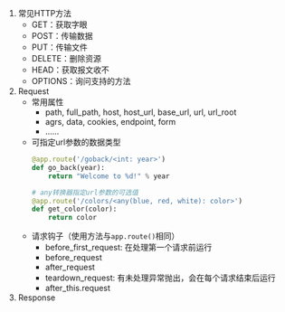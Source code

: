 1. 常见HTTP方法
    * GET：获取字眼
    * POST：传输数据
    * PUT：传输文件
    * DELETE：删除资源
    * HEAD：获取报文收不
    * OPTIONS：询问支持的方法
1. Request
    * 常用属性
        * path, full_path, host, host_url, base_url, url, url_root
        * agrs, data, cookies, endpoint, form
        * ......
    * 可指定url参数的数据类型
        ```python
        @app.route('/goback/<int: year>')
        def go_back(year):
            return "Welcome to %d!" % year
        
        # any转换器指定url参数的可选值
        @app.route('/colors/<any(blue, red, white): color>')
        def get_color(color):
            return color
        ```
    * 请求钩子（使用方法与`app.route()`相同）
        * before_first_request: 在处理第一个请求前运行
        * before_request
        * after_request
        * teardown_request: 有未处理异常抛出，会在每个请求结束后运行
        * after_this.request
1. Response
    